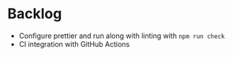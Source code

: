 # Backlog

- Configure prettier and run along with linting with `npm run check`
- CI integration with GitHub Actions
